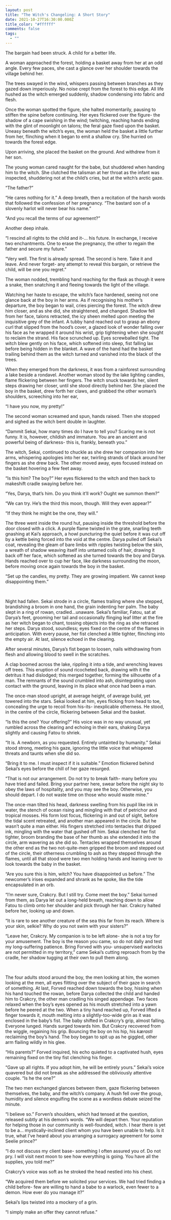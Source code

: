 ```yaml
---
layout: post
title: "The Witch's Changeling: A Short Story"
date: 2021-10-27T16:30:00.000Z
title_color: "#ffffff"
comments: false
tags:
  - ""
---
```

The bargain had been struck. A child for a better life.

A woman approached the forest, holding a basket away from her at an odd angle. Every few paces, she cast a glance over her shoulder towards the village behind her.

The trees swayed in the wind, whispers passing between branches as they gazed down imperiously. No noise crept from the forest to this edge. All life hushed as the witch emerged suddenly, shadow condensing into fabric and flesh.

Once the woman spotted the figure, she halted momentarily, pausing to stiffen the spine before continuing. Her eyes flickered over the figure- the shadow of a cape swishing in the wind; twitching, reaching hands ending with the glint of moonlight on talons; the feral gaze fixed upon the basket. Uneasy beneath the witch’s eyes, the woman held the basket a little further from her, flinching when it began to emit a shallow cry. She hurried on towards the forest edge.

Upon arriving, she placed the basket on the ground. And withdrew from it her son.

The young woman cared naught for the babe, but shuddered when handing him to the witch. She clutched the talisman at her throat as the infant was inspected, shuddering not at the child’s cries, but at the witch’s arctic gaze.

“The father?”

“He cares nothing for it.” A deep breath, then a recitation of the harsh words that followed the confession of her pregnancy. “The bastard son of a slovenly harlot will never bear his name.”

“And you recall the terms of our agreement?”

Another deep inhale.

“I rescind all rights to the child and it-… his future. In exchange, I receive two enchantments. One to erase the pregnancy, the other to regain the father and secure my future.”

“Very well. The first is already spread. The second is here. Take it and leave. And never forget- any attempt to reveal this bargain, or retrieve the child, will be one you regret.”

The woman nodded, trembling hand reaching for the flask as though it were a snake, then snatching it and fleeing towards the light of the village.

Watching her haste to escape, the witch’s face hardened, seeing not one glance back at the boy in her arms. As if recognising his mother’s departure, the boy began to wail, cries piercing the forest. The witch drew him closer, and as she did, she straightened, and changed. Shadow fell from her face, talons retracted, the icy sheen melted upon meeting the inquisitive grey of the infant. A tubby hand reached out to grasp an ebony curl that slipped from the hood’s cover, a glazed look of wonder falling over his face as he wrapped it around his wrist, grip tightening when she sought to reclaim the strand. His face scrunched up. Eyes screwballed tight. The witch blew gently on his face, which softened into sleep, fist falling lax before being hidden in the blanket. A wave of the hand had the basket trailing behind them as the witch turned and vanished into the black of the trees.



When they emerged from the darkness, it was from a rainforest surrounding a lake beside a rondavel. Another woman stood by the lake lighting candles, flame flickering between her fingers. The witch snuck towards her, silent steps drawing her closer, until she stood directly behind her. She placed the boy in the basket, drew forth her claws, and grabbed the other woman’s shoulders, screeching into her ear,

“I have you now, my pretty!”

The second woman screamed and spun, hands raised. Then she stopped and sighed as the witch bent double in laughter.

“Dammit Sekai, how many times do I have to tell you? Scaring me is not funny. It is, however, childish and immature. You are an ancient and powerful being of darkness- this is, frankly, beneath you.”

The witch, Sekai, continued to chuckle as she drew her companion into her arms, whispering apologies into her ear, twirling strands of black around her fingers as she drew back. The other moved away, eyes focused instead on the basket hovering a few feet away.

“Is this him? The boy?” Her eyes flickered to the witch and then back to makeshift cradle swaying before her.

“Yes, Darya, that’s him. Do you think it’ll work? Ought we summon them?”

“We can try. He’s the third this moon, though. Will they even appear?”

“If they think he might be the one, they will.”

The three went inside the round hut, pausing inside the threshold before the door closed with a click. A purple flame twisted in the grate, snarling teeth gnashing at Kai’s approach, a howl puncturing the quiet before it was cut off by a kettle being forced into the void at the centre. Darya pulled off Sekai’s coat, revealing the gleam of bare limbs with ripples twisting below the skin, a wreath of shadow weaving itself into untamed coils of hair, drawing it back off her face, which softened as she turned towards the boy and Darya. Hands reached over to cup her face, like darkness surrounding the moon, before moving once again towards the boy in the basket.

“Set up the candles, my pretty. They are growing impatient. We cannot keep disappointing them.”

 

Night had fallen. Sekai strode in a circle, flames trailing where she stepped, brandishing a broom in one hand, the grain indenting her palm. The baby slept in a ring of rowan, cradled…unaware. Sekai’s familiar, Fatou, sat at Darya’s feet, grooming her tail and occasionally flinging leaf litter at the fire as her witch began to chant, tossing objects into the ring as she retraced her steps. Darya stood, soundless; eyes fixed on the centre of the flames in anticipation. With every pause, her fist clenched a little tighter, flinching into the empty air. At last, silence echoed in the clearing.

After several minutes, Darya’s fist began to loosen, nails withdrawing from flesh and allowing blood to swell in the scratches.

A clap boomed across the lake, rippling it into a tide, and wrenching leaves off trees. This eruption of sound ricocheted back, drawing with it the detritus it had dislodged; this merged together, forming the silhouette of a man. The remnants of the sound crumbled into ash, disintegrating upon contact with the ground, leaving in its place what once had been a man.

The once-man stood upright, at average height, of average build, yet towered into the stars. Sekai looked at him, eyes flicking from head to toe, concealing the urge to recoil from his-its- inexplicable otherness. He stood, in the centre of the circle, flickering between Sekai and the basket.

“Is this the one? Your offering?” His voice was in no way unusual, yet rumbled across the clearing and echoing in their ears, shaking Darya slightly and causing Fatou to shriek.

“It is. A newborn, as you requested. Entirely untainted by humanity.” Sekai stood strong, meeting his gaze, ignoring the little voice that whispered threats and taunts when she did so.

“Bring it to me. I must inspect if it is suitable.” Emotion flickered behind Sekai’s eyes before the chill of her gaze resurged.

“That is not our arrangement. Do not try to break faith- many before you have tried and failed. Bring your partner here, swear before the night sky to obey the laws of hospitality, and you may see the boy. Otherwise, you should depart. I do not waste time on those who would waste mine.”

The once-man tilted his head, darkness swelling from his pupil like ink in water, the stench of ocean rising and mingling with that of petrichor and tropical mosses. His form lost focus, flickering in and out of sight, before the tidal scent retreated, and another man appeared in the circle. But he wasn’t quite a man either. His fingers stretched into tentacles that dripped ink, mingling with the water that gushed off him. Sekai clenched her fist tighter, broom branding the base of her thumb as she extended it into the circle, arm wavering as she did so. Tentacles wrapped themselves around the other end as the two not-quite-men gripped the broom and stepped out of the circle, their otherness crumbling to ash as they stepped through the flames, until all that stood were two men holding hands and leaning over to look towards the baby in the basket.

“Are you sure this is him, witch? You have disappointed us before.” The newcomer’s irises expanded and shrank as he spoke, like the tide encapsulated in an orb.

“I’m never sure, Crakcry. But I still try. Come meet the boy.” Sekai turned from them, as Darya let out a long-held breath, reaching down to allow Fatou to climb onto her shoulder and pick through her hair. Crakcry halted before her, looking up and down.

“It is rare to see another creature of the sea this far from its reach. Where is your skin, selkie? Why do you not swim with your sisters?”

“Leave her, Crakcry. My companion is to be left alone- she is not a toy for your amusement. The boy is the reason you came, so do not dally and test my long-suffering patience. Bring Forved with you- unsupervised warlocks are not permitted in my territory,” came Sekai’s cutting reproach from by the cradle, her shadow tugging at their own to pull them along.

 

The four adults stood around the boy, the men looking at him, the women looking at the men, all eyes flitting over the subject of their gaze in search of something. At last, Forved reached down towards the boy, hissing when his hand touched the rowan, before Darya collected the child and handed him to Crakcry, the other man cradling his singed appendage. Two faces relaxed when the boy’s eyes opened as his mouth stretched into a yawn before he peered at the two. When a tiny hand reached up, Forved lifted a finger towards it, mouth melting into a slightly-too-wide grin as it was enclosed in the baby’s fist. The baby shifted in Crakcry’s grip, almost falling. Everyone lunged. Hands surged towards him. But Crakcry recovered from the wiggle, regaining his grip. Bouncing the boy on his hip, his *kærasti* reclaiming the boy’s hand. The boy began to spit up as he giggled, other arm flailing wildly in his glee.

“His parents?” Forved inquired, his echo quieted to a captivated hush, eyes remaining fixed on the tiny fist clenching his finger.

“Gave up all rights. If you adopt him, he will be entirely yours.” Sekai’s voice quavered but did not break as she addressed the obliviously attentive couple. “Is he the one?”

The two men exchanged glances between them, gaze flickering between themselves, the baby, and the witch’s company. A hush fell over the group, humidity and silence engulfing the scene as a wordless debate seized the minute.

“I believe so.” Forven’s shoulders, which had tensed at the question, released subtly at his demon’s words. “We will depart then. Your reputation for helping those in our community is well-founded, witch. I hear there is yet to be a… mystically-inclined client whom you have been unable to help. Is it true, what I’ve heard about you arranging a surrogacy agreement for some Seelie prince?”

“I do not discuss my client base- something I often assured you of. Do not pry. I will visit next moon to see how everything is going. You have all the supplies, you told me?”

Crakcry’s voice was soft as he stroked the head nestled into his chest.

“We acquired them before we solicited your services. We had tried finding a child before- few are willing to hand a babe to a warlock, even fewer to a demon. How ever do you manage it?”

Sekai’s lips twisted into a mockery of a grin.

“I simply make an offer they cannot refuse.”